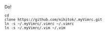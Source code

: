 Do!

    cd
    clone https://github.com/nihitok/.myVimrc.git
    ln -s ~/.myVimrc/.vimrc ~/.vimrc
    ln -s ~/.myVimrc/.vim ~/.vim
